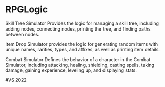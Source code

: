 # RPGLogic
Skill Tree Simulator
Provides the logic for managing a skill tree, including adding nodes, connecting nodes, printing the tree, and finding paths between nodes.

Item Drop Simulator
provides the logic for generating random items with unique names, rarities, types, and affixes, as well as printing item details.

Combat Simulator
Defines the behavior of a character in the Combat Simulator, including attacking, healing, shielding, casting spells, taking damage, gaining experience, leveling up, and displaying stats.


#VS 2022
